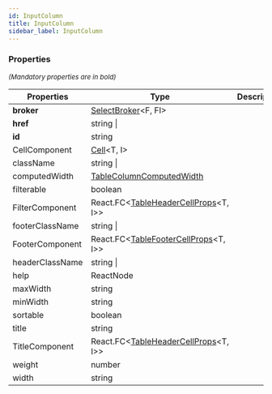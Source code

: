 ```yaml
---
id: InputColumn
title: InputColumn
sidebar_label: InputColumn
---
```




### Properties

<font size="2"><i>(Mandatory properties are in bold)</i></font>

| Properties | Type | Description |
| --------- | ---- | ----------- |
| **broker** | [SelectBroker](/api2/types/SelectBroker.md)<F, FI\> |  |
| **href** | string \|  |  |
| **id** | string |  |
| CellComponent | [Cell](/api2/types/Cell.md)<T, I\> |  |
| className | string \|  |  |
| computedWidth | [TableColumnComputedWidth](/api2/types/TableColumnComputedWidth.md) |  |
| filterable | boolean |  |
| FilterComponent | React.FC<[TableHeaderCellProps](/api2/types/TableHeaderCellProps.md)<T, I\>\> |  |
| footerClassName | string \|  |  |
| FooterComponent | React.FC<[TableFooterCellProps](/api2/types/TableFooterCellProps.md)<T, I\>\> |  |
| headerClassName | string \|  |  |
| help | ReactNode |  |
| maxWidth | string |  |
| minWidth | string |  |
| sortable | boolean |  |
| title | string |  |
| TitleComponent | React.FC<[TableHeaderCellProps](/api2/types/TableHeaderCellProps.md)<T, I\>\> |  |
| weight | number |  |
| width | string |  |
